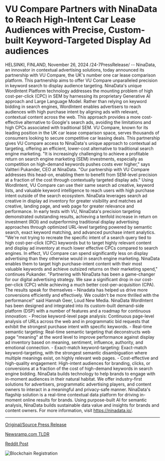 # VU Compare Partners with NinaData to Reach High-Intent Car Lease Audiences with Precise, Custom-built Keyword-Targeted Display Ad audiences

HELSINKI, FINLAND, November 26, 2024 /24-7PressRelease/ -- NinaData, an innovator in contextual advertising solutions, today announced its partnership with VU Compare, the UK's number one car lease comparison platform. This partnership aims to offer VU Compare unparalleled precision in keyword search to display audience targeting.  NinaData's unique WordIntent Platform technology addresses the mounting problem of high cost-per-click (CPC) in SEM by harnessing its proprietary Generative AI approach and Large Language Model. Rather than relying on keyword bidding in search engines, WordIntent enables advertisers to reach audiences with high purchase intent by aligning ads with relevant, contextual content across the web. This approach provides a more cost-effective alternative to Google's search ads, avoiding the limitations and high CPCs associated with traditional SEM.  VU Compare, known for its leading position in the UK car lease comparison space, serves thousands of consumers looking to secure competitive car leasing deals. This partnership gives VU Compare access to NinaData's unique approach to contextual ad targeting, offering an efficient, lower-cost alternative to traditional search engine marketing.  "It is increasingly challenging to achieve a profitable return on search engine marketing (SEM) investments, especially as competition on high-demand keywords pushes costs ever higher," says Valtteri Pukander, CEO at NinaData. "Our partnership with VU Compare addresses this head-on, enabling them to benefit from SEM-level precision at a fraction of the cost through contextually targeted display ads."  Using WordIntent, VU Compare can use their same search ad creative, keyword lists, and valuable keyword intelligence to reach users with high purchase intent outside of the search ecosystem. NinaData leverages search ad creative in display ad inventory for greater visibility and matches ad creative, landing page, and web page for greater relevance and performance.  In early tests with VU, NinaData's precision targeting demonstrated outstanding results, achieving a tenfold increase in return on investment (ROI) and outperforming traditional display advertising approaches through optimized URL-level targeting powered by semantic search, exact keyword matching, and advanced purchase intent analytics.  "We're not trying to recreate the specific intent of a search query tied to high cost-per-click (CPC) keywords but to target highly relevant content and display ad inventory at much lower effective CPCs compared to search engines. In effect, VU Compare can spend significantly less on display advertising than they otherwise would in search engine marketing. NinaData enables them to target high purchase-intent content with their most valuable keywords and achieve outsized returns on their marketing spend," continues Pukander.  "Partnering with NinaData has been a game-changer for our digital advertising strategy. We saw a significant drop in our cost-per-click (CPC) while achieving a much better cost-per-acquisition (CPA). The results speak for themselves – Ninadata has helped us drive more conversions efficiently and effectively. We couldn't be more thrilled with the performance!" said Hannah Geer, Loud New Media.  NinaData WordIntent has been designed and integrated into its custom-built demand-side platform (DSP) with a number of features and a roadmap for continuous innovation:  - Precise keyword-level page analysis: Continuous page-level analysis of URLs across the web and in programmatic bid requests that exhibit the strongest purchase intent with specific keywords.  - Real-time semantic targeting: Real-time semantic targeting that deconstructs web page "meaning" at the word level to improve performance against display ad inventory based on meaning, sentiment, influence, authority, and emotional connection.  - Exact-match keyword-targeting: Exact-match keyword-targeting, with the strongest semantic disambiguation where multiple meanings exist, on highly relevant web pages.  - Cost-effective and high-quality engagement: High-intent audiences for branding, clicks, or conversions at a fraction of the cost of high-demand keywords in search engine bidding.  NinaData builds technology to help brands to engage with in-moment audiences in their natural habitat. We offer industry-first solutions for advertisers, programmatic advertising players, and content owners to interact in a meaningful and privacy-safe manner. NinaData's flagship solution is a real-time contextual data platform for driving in-moment online results for brands. Using purpose-built AI for semantic analysis, NinaData builds sustainable data value and insights for brands and content owners. For more information, visit https://ninadata.io/. 

---

[Original/Source Press Release](https://www.24-7pressrelease.com/press-release/516548/vu-compare-partners-with-ninadata-to-reach-high-intent-car-lease-audiences-with-precise-custom-built-keyword-targeted-display-ad-audiences)
                    

[Newsramp.com TLDR](https://newsramp.com/curated-news/ninadata-partners-with-vu-compare-to-revolutionize-contextual-advertising/7b005a61c99c2c284fbc8ba85976e6a7) 

 



[Reddit Post](https://www.reddit.com/r/newsramp/comments/1h070y0/ninadata_partners_with_vu_compare_to/) 



![Blockchain Registration](https://cdn.newsramp.app/24-7PressRelease/qrcode/2411/26/apexVxx8.webp)